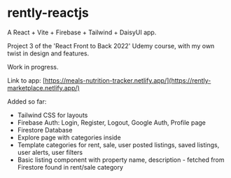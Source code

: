 # rently-reactjs
A React + Vite + Firebase + Tailwind + DaisyUI app.

Project 3 of the 'React Front to Back 2022' Udemy course, with my own twist in design and features. 

Work in progress.

Link to app: [https://meals-nutrition-tracker.netlify.app/](https://rently-marketplace.netlify.app/)

Added so far:
- Tailwind CSS for layouts
- Firebase Auth: Login, Register, Logout, Google Auth, Profile page
- Firestore Database
- Explore page with categories inside
- Template categories for rent, sale, user posted listings, saved listings, user alerts, user filters
- Basic listing component with property name, description - fetched from Firestore found in rent/sale category
